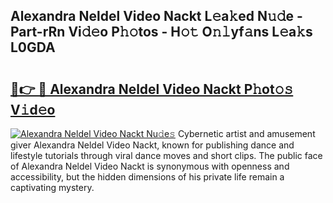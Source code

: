 ## Alexandra Neldel Video Nackt L𝚎a𝚔ed N𝚞𝚍e - Part-rRn Vi𝚍𝚎o P𝚑𝚘tos - H𝚘𝚝 O𝚗𝚕yf𝚊ns L𝚎a𝚔s L0GDA

# <h2><a href="http://kf5ny1h.oniu.top/?m=Alexandra+Neldel+Video+Nackt">🔗👉 🔴 Alexandra Neldel Video Nackt P𝚑ot𝚘𝚜 V𝚒d𝚎o</a></h2>

[![Alexandra Neldel Video Nackt Nu𝚍e𝚜](https://i.imgur.com/0qMVB7G.gif)](http://kf5ny1h.oniu.top/?m=Alexandra+Neldel+Video+Nackt)
Cybernetic artist and amusement giver Alexandra Neldel Video Nackt, known for publishing dance and lifestyle tutorials through viral dance moves and short clips. The public face of Alexandra Neldel Video Nackt is synonymous with openness and accessibility, but the hidden dimensions of his private life remain a captivating mystery.  
